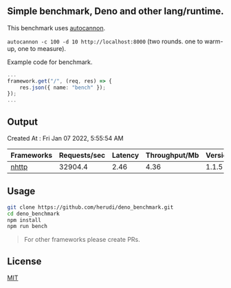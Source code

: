 ## Simple benchmark, Deno and other lang/runtime.
This benchmark uses [autocannon](https://github.com/mcollina/autocannon).

`autocannon -c 100 -d 10 http://localhost:8000` (two rounds. one to warm-up, one to measure).

Example code for benchmark.
```ts
...
framework.get("/", (req, res) => {
    res.json({ name: "bench" });
});
...
```

## Output
Created At : Fri Jan 07 2022, 5:55:54 AM

|Frameworks|Requests/sec|Latency|Throughput/Mb|Version|Router?|Lang/Runtime|Errors|
|----|----|----|----|----|----|----|----|
|[nhttp](https://github.com/nhttp/nhttp)|32904.4|2.46|4.36|1.1.5|true|Deno|0|


## Usage
```bash
git clone https://github.com/herudi/deno_benchmark.git
cd deno_benchmark
npm install
npm run bench
```
> For other frameworks please create PRs.
## License

[MIT](LICENSE)

